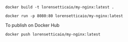 ```
docker build -t lorensetticaio/my-nginx:latest .
```

```
docker run -p 8080:80 lorensetticaio/my-nginx:latest
```

To publish on Docker Hub
```
docker push lorensetticaio/my-nginx:latest
```
